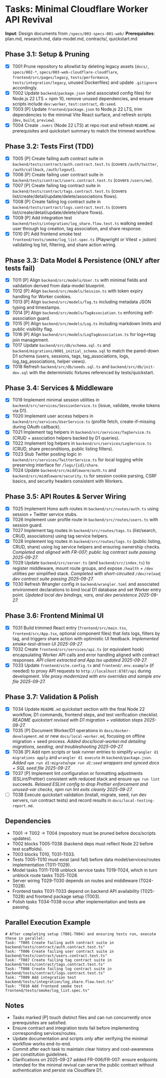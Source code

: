 # Tasks: Minimal Cloudflare Worker API Revival

**Input**: Design documents from `/specs/003-specs-001-web/`
**Prerequisites**: plan.md, research.md, data-model.md, contracts/, quickstart.md

## Phase 3.1: Setup & Pruning
- [x] T001 Prune repository to allowlist by deleting legacy assets (`docs/`, `specs/002-*`, `specs/003-web-cloudflare-cloudflare`, `frontend/src/pages/legacy`, `tests/performance`, `tests/integration/legacy`, unused Dockerfiles) and update `.gitignore` accordingly.
- [x] T002 Update `backend/package.json` (and associated config files) for Node.js 22 LTS + npm 10, remove unused dependencies, and ensure scripts include `dev:worker`, `test:contract`, `db:seed`.
- [x] T003 [P] Update `frontend/package.json` to Node.js 22 LTS, trim dependencies to the minimal Vite React surface, and refresh scripts (`dev`, `build`, `preview`).
- [x] T004 Create `.nvmrc` (Node 22 LTS) at repo root and refresh `README.md` prerequisites and quickstart summary to match the trimmed workflow.

## Phase 3.2: Tests First (TDD)
- [x] T005 [P] Create failing auth contract suite in `backend/tests/contract/auth.contract.test.ts` (covers `/auth/twitter`, `/auth/callback`, `/auth/logout`).
- [x] T006 [P] Create failing user contract suite in `backend/tests/contract/users.contract.test.ts` (covers `/users/me`).
- [x] T007 [P] Create failing tag contract suite in `backend/tests/contract/tags.contract.test.ts` (covers list/create/detail/update/delete/associations flows).
- [x] T008 [P] Create failing log contract suite in `backend/tests/contract/logs.contract.test.ts` (covers list/create/detail/update/delete/share flows).
- [x] T009 [P] Add integration test `backend/tests/integration/log_share.flow.test.ts` walking seeded user through log creation, tag association, and share response.
- [x] T010 [P] Add frontend smoke test `frontend/tests/smoke/log_list.spec.ts` (Playwright or Vitest + jsdom) validating log list, filtering, and share action wiring.

## Phase 3.3: Data Model & Persistence (ONLY after tests fail)
- [x] T011 [P] Align `backend/src/models/User.ts` with minimal fields and validation derived from data-model blueprint.
- [x] T012 [P] Align `backend/src/models/Session.ts` with token expiry handling for Worker cookies.
- [x] T013 [P] Align `backend/src/models/Tag.ts` including metadata JSON typing and timestamps.
- [x] T014 [P] Align `backend/src/models/TagAssociation.ts` enforcing self-association guard.
- [x] T015 [P] Align `backend/src/models/Log.ts` including markdown limits and public visibility flag.
- [x] T016 [P] Align `backend/src/models/LogTagAssociation.ts` for log↔tag join management.
- [x] T017 Update `backend/src/db/schema.sql.ts` and `backend/migrations/0001_initial_schema.sql` to match the pared-down D1 schema (users, sessions, tags, tag_associations, logs, log_tag_associations, helper views).
- [x] T018 Refresh `backend/src/db/seeds.sql.ts` and `backend/src/db/init-dev.sql` with the deterministic fixtures referenced by tests/quickstart.

## Phase 3.4: Services & Middleware
- [x] T019 Implement minimal session utilities in `backend/src/services/SessionService.ts` (issue, validate, revoke tokens via D1).
- [x] T020 Implement user access helpers in `backend/src/services/UserService.ts` (profile fetch, create-if-missing during OAuth callback).
- [x] T021 Implement tag helpers in `backend/src/services/TagService.ts` (CRUD + association helpers backed by D1 queries).
- [x] T022 Implement log helpers in `backend/src/services/LogService.ts` (CRUD, share preconditions, public listing filters).
- [x] T023 Stub Twitter posting logic in `backend/src/services/TwitterService.ts` for local logging while preserving interface for `/logs/{id}/share`.
- [x] T024 Update `backend/src/middleware/auth.ts` and `backend/src/middleware/security.ts` for session cookie parsing, CSRF basics, and security headers consistent with Workers.

## Phase 3.5: API Routes & Server Wiring
- [x] T025 Implement Hono auth routes in `backend/src/routes/auth.ts` using session + Twitter service stubs.
- [x] T026 Implement user profile route in `backend/src/routes/users.ts` with session guard.
- [x] T027 Implement tag routes in `backend/src/routes/tags.ts` (list/search, CRUD, associations) using tag service helpers.
- [x] T028 Implement log routes in `backend/src/routes/logs.ts` (public listing, CRUD, share) using log service helpers and ensuring ownership checks. *Completed and aligned with FR-007; public log contract suite passing 2025-09-27.*
- [x] T029 Update `backend/src/server.ts` (and `backend/src/index.ts`) to register middleware, mount route groups, and expose `/health` + `/dev` utilities per simplified stack. *Completed with short-circuited `/dev/reload`; dev contract suite passing 2025-09-27.*
- [x] T030 Refresh Wrangler config in `backend/wrangler.toml` and associated environment declarations to bind local D1 database and set Worker entry point. *Updated local dev bindings, vars, and dev persistence 2025-09-27.*

## Phase 3.6: Frontend Minimal UI
- [x] T031 Build trimmed React entry (`frontend/src/main.tsx`, `frontend/src/App.tsx`, optional component files) that lists logs, filters by tag, and triggers share action with optimistic UI feedback. *Implemented smoke-test-driven UI 2025-09-27.*
- [x] T032 Create `frontend/src/services/api.ts` (or equivalent hook) encapsulating Worker API calls and error handling aligned with contract responses. *API client extracted and App.tsx updated 2025-09-27.*
- [x] T033 Update `frontend/vite.config.ts` and `frontend/.env.example` (if needed) to proxy API requests to `http://localhost:8787/api` during development. *Vite proxy modernized with env overrides and sample env file 2025-09-27.*

## Phase 3.7: Validation & Polish
- [x] T034 Update `README.md` quickstart section with the final Node 22 workflow, D1 commands, frontend steps, and test verification checklist. *README quickstart revised with D1 migration + validation steps 2025-09-27.*
- [x] T035 [P] Document Worker/D1 operations in `docs/docker-development.md` or new `docs/local-worker.md`, focusing on offline migration + seed process. *Added docs/local-worker.md detailing migrations, seeding, and troubleshooting 2025-09-27.*
- [x] T036 [P] Add npm scripts or task runner entries to simplify `wrangler d1 migrations apply` and `wrangler d1 execute` in `backend/package.json`. *Added `npm run d1:migrate`/`npm run d1:seed` wrappers and synced docs + SQL seed file 2025-09-27.*
- [x] T037 [P] Implement lint configuration or formatting adjustments (ESLint/Prettier) consistent with reduced stack and ensure `npm run lint` succeeds. *Relaxed ESLint config to drop Prettier enforcement and unused-var checks, npm run lint exits cleanly 2025-09-27.*
- [ ] T038 Execute quickstart validation (install, migrate, seed, run dev servers, run contract tests) and record results in `docs/local-testing-report.md`.

## Dependencies
- T001 → T002 → T004 (repository must be pruned before docs/scripts updates).
- T002 blocks T005-T038 (backend deps must reflect Node 22 before test scaffolds).
- T003 blocks T010, T031-T033.
- Tests T005-T010 must exist (and fail) before data model/services/routes implementation (T011-T029).
- Model tasks T011-T018 unblock service tasks T019-T024, which in turn unblock route tasks T025-T028.
- Server wiring T029-T030 depends on routes and middleware (T024-T028).
- Frontend tasks T031-T033 depend on backend API availability (T025-T028) and frontend package setup (T003).
- Polish tasks T034-T038 occur after implementation and tests are passing.

## Parallel Execution Example
```
# After completing setup (T001-T004) and ensuring tests run, execute these in parallel:
Task: "T005 Create failing auth contract suite in backend/tests/contract/auth.contract.test.ts"
Task: "T006 Create failing user contract suite in backend/tests/contract/users.contract.test.ts"
Task: "T007 Create failing tag contract suite in backend/tests/contract/tags.contract.test.ts"
Task: "T008 Create failing log contract suite in backend/tests/contract/logs.contract.test.ts"
Task: "T009 Add integration test backend/tests/integration/log_share.flow.test.ts"
Task: "T010 Add frontend smoke test frontend/tests/smoke/log_list.spec.ts"
```

## Notes
- Tasks marked [P] touch distinct files and can run concurrently once prerequisites are satisfied.
- Ensure contract and integration tests fail before implementing corresponding services/routes.
- Update documentation and scripts only after verifying the minimal workflow works end-to-end.
- Commit after each task to maintain clear history and cost-awareness per constitution guidelines.
- Clarifications on 2025-09-27 added FR-006/FR-007: ensure endpoints intended for the minimal revival can serve the public contract without authentication and persist via Cloudflare D1.
